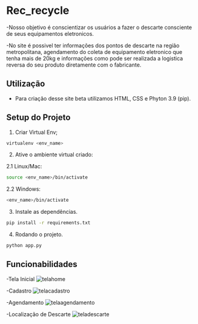 # Rec_recycle

-Nosso objetivo é conscientizar os usuários a fazer o descarte consciente de seus equipamentos eletronicos.

-No site é  possivel ter informações dos pontos de descarte na região metropolitana, agendamento do coleta de equipamento eletronico que tenha mais de 20kg e informações como pode ser realizada a logistica reversa do seu produto diretamente com o fabricante.


## Utilização

- Para criação desse site beta utilizamos HTML, CSS e Phyton 3.9 (pip).

## Setup do Projeto

1. Criar Virtual Env;
   
```bash
virtualenv <env_name>
```

2. Ative o ambiente virtual criado:

2.1 Linux/Mac:

```bash
source <env_name>/bin/activate
```

2.2 Windows:

```bash
<env_name>/bin/activate
```

3. Instale as dependências.

```bash
pip install -r requirements.txt
```

4. Rodando o projeto.

```bash
python app.py
```

## Funcionabilidades

-Tela Inicial
![telahome](https://github.com/MartaSantana035/Rec_recycle/assets/138037742/e0489315-0b19-4738-9664-5564b6cb740c)

-Cadastro
![telacadastro](https://github.com/MartaSantana035/Rec_recycle/assets/138037742/b617d76e-3a41-4e72-b480-72aaa3febff5)

-Agendamento
![telaagendamento](https://github.com/MartaSantana035/Rec_recycle/assets/138037742/633994a3-5ecb-4cd8-b8dc-7caea6e89a9a)

-Localização de Descarte
![teladescarte](https://github.com/MartaSantana035/Rec_recycle/assets/138037742/6d41bd4e-fa8f-424a-af02-a549b50a5cf3)



